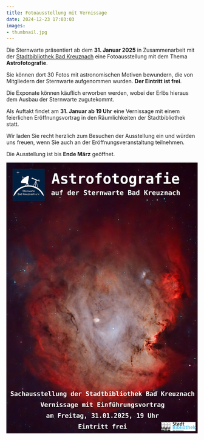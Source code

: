 ```yaml
---
title: Fotoausstellung mit Vernissage
date: 2024-12-23 17:03:03
images:
- thumbnail.jpg
---
```


Die Sternwarte präsentiert ab dem **31. Januar 2025** in Zusammenarbeit mit der [Stadtbibliothek Bad Kreuznach](https://www.bad-kreuznach.de/tourismus-kultur-sport/stadtbibliothek/aktuelles-neu/fotoausstellung-astrofotografie/) eine Fotoausstellung mit dem Thema **Astrofotografie**. 

Sie können dort 30 Fotos mit astronomischen Motiven bewundern, die von Mitgliedern der Sternwarte aufgenommen wurden. **Der Eintritt ist frei**. 

Die Exponate können käuflich erworben werden, wobei der Erlös hieraus dem Ausbau der Sternwarte zugutekommt.

Als Auftakt findet am **31. Januar ab 19 Uhr** eine Vernissage mit einem feierlichen Eröffnungsvortrag in den Räumlichkeiten der Stadtbibliothek statt.

Wir laden Sie recht herzlich zum Besuchen der Ausstellung ein und würden uns freuen, wenn Sie auch an der Eröffnungsveranstaltung teilnehmen. 

Die Ausstellung ist bis **Ende März** geöffnet.

![Plakat der Fotoausstellung](Plakat-Fotoausstellung.jpg)